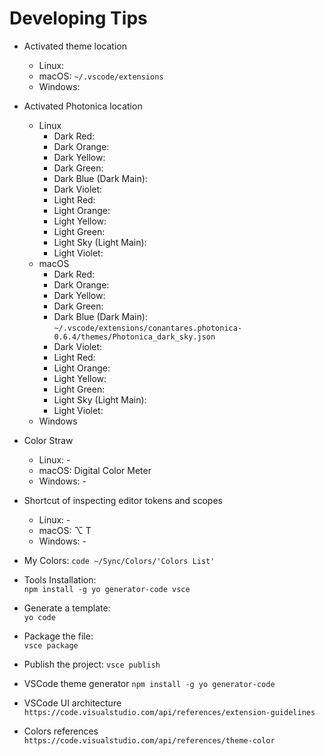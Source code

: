 # Developing Tips

* Activated theme location
  * Linux:
  * macOS: `~/.vscode/extensions`
  * Windows:

* Activated Photonica location
  * Linux
    * Dark Red:
    * Dark Orange:
    * Dark Yellow:
    * Dark Green:
    * Dark Blue (Dark Main):
    * Dark Violet:
    * Light Red:
    * Light Orange:
    * Light Yellow:
    * Light Green:
    * Light Sky (Light Main):
    * Light Violet:
  * macOS
    * Dark Red:
    * Dark Orange:
    * Dark Yellow:
    * Dark Green:
    * Dark Blue (Dark Main): `~/.vscode/extensions/conantares.photonica-0.6.4/themes/Photonica_dark_sky.json`
    * Dark Violet:
    * Light Red:
    * Light Orange:
    * Light Yellow:
    * Light Green:
    * Light Sky (Light Main):
    * Light Violet:
  * Windows

* Color Straw
  * Linux:      -
  * macOS:      Digital Color Meter
  * Windows:    -

* Shortcut of inspecting editor tokens and scopes
  * Linux:      -
  * macOS:      ⌥ T
  * Windows:    -

* My Colors:
    `code ~/Sync/Colors/'Colors List'`

* Tools Installation:  
    `npm install -g yo generator-code vsce`

* Generate a template:  
    `yo code`

* Package the file:  
    `vsce package`

* Publish the project:
    `vsce publish`

* VSCode theme generator
    `npm install -g yo generator-code`

* VSCode UI architecture
    `https://code.visualstudio.com/api/references/extension-guidelines`

* Colors references
    `https://code.visualstudio.com/api/references/theme-color`
